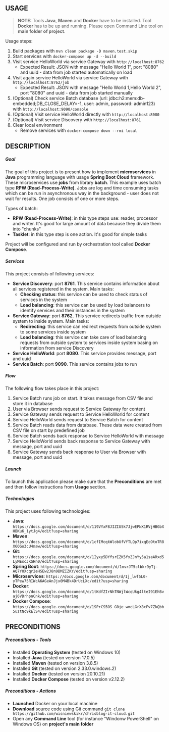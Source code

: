 USAGE
-----

> **NOTE:** Tools **Java**, **Maven** and **Docker** have to be installed. Tool **Docker** has to be up and running. Please open Command Line tool on **main folder of project**.

Usage steps:
1. Build packages with `mvn clean package -D maven.test.skip`
1. Start services with `docker-compose up -d --build`
1. Visit service HelloWorld via service Gateway with `http://localhost:8762`
     * Expected Result: JSON with message "Hello World 1", port "8080" and uuid - data from job started automatically on load
1. Visit again service HelloWorld via service Gateway with `http://localhost:8762/job`
      * Expected Result: JSON with message "Hello World 1,Hello World 2", port "8080" and uuid - data from job started manually
1. (Optional) Check service Batch database (url: jdbc:h2:mem:db-embedded;DB_CLOSE_DELAY=-1, user: admin, password: admin123) with `http://localhost:9090/console`
1. (Optional) Visit service HelloWorld directly with `http://localhost:8080`
1. (Optional) Visit service Discovery with `http://localhost:8761`
1. Clear local environment
     * Remove services with `docker-compose down --rmi local`


DESCRIPTION
-----------

##### Goal
The goal of this project is to present how to implement **microservices** in **Java** programming language with usage **Spring Boot Cloud** framework. These microservices use **jobs** from library **batch**. This example uses batch type **RPW (Read-Process-Write)**. Jobs are log and time consuming tasks which can be run in asynchronous way in the background - user does not wait for results. One job consists of one or more steps.

Types of batch:
* **RPW (Read-Process-Write)**: in this type steps use: reader, processor and writer. It's good for large amount of data because they divide them into "chunks" 
* **Tasklet**: in this type step is one action. It's good for simple tasks

Project will be configured and run by orchestration tool called **Docker Compose**.

##### Services
This project consists of following services:
* **Service Discovery**: port **8761**. This service contains information about all services registered in the system. Main tasks:
     * **Checking status**: this service can be used to check status of services in the system 
     * **Load balancing**: this service can be used by load balancers to identify services and their instances in the system
* **Service Gateway**: port **8762**. This service redirects traffic from outside system to inside system. Main tasks:
     * **Redirecting**: this service can redirect requests from outside system to some services inside system
     * **Load balancing**: this service can take care of load balancing requests from outside system to services inside system basing on information from service Discovery
* **Service HelloWorld**: port **8080**. This service provides message, port and uuid
* **Service Batch**: port **9090**. This service contains jobs to run

##### Flow
The following flow takes place in this project:
1. Service Batch runs job on start. It takes message from CSV file and store it in database
1. User via Browser sends request to Service Gateway for content
1. Service Gateway sends request to Service HelloWorld for content
1. Service HelloWorld sends request to Service Batch for content
1. Service Batch reads data from database. These data were created from CSV file on start by predefined job
1. Service Batch sends back response to Service HelloWorld with message
1. Service HelloWorld sends back response to Service Gateway with message, port and uuid
1. Service Gateway sends back response to User via Browser with message, port and uuid

##### Launch
To launch this application please make sure that the **Preconditions** are met and then follow instructions from **Usage** section.

##### Technologies
This project uses following technologies:
* **Java**: `https://docs.google.com/document/d/119VYxF8JIZIUSk7JjwEPNX1RVjHBGbXHBKuK_1ytJg4/edit?usp=sharing`
* **Maven**: `https://docs.google.com/document/d/1cfIMcqkWlobUfVfTLQp7ixqEcOtoTR8X6OGo3cU4maw/edit?usp=sharing`
* **Git**: `https://docs.google.com/document/d/1Iyxy5DYfsrEZK5fxZJnYy5a1saARxd5LyMEscJKSHn0/edit?usp=sharing`
* **Spring Boot**: `https://docs.google.com/document/d/1mvrJT5clbkr9yTj-AQ7YOXcqr2eHSEw2J8n9BMZIZKY/edit?usp=sharing`
* **Microservices**: `https://docs.google.com/document/d/1j_lwf5L0-yTPew75RIWcA6AGeAnJjx0M4Bk4DrUcLXc/edit?usp=sharing`
* **Docker**: `https://docs.google.com/document/d/1tKdfZIrNhTNWjlWcqUkg4lteI91EhBvaj6VDrhpnCnk/edit?usp=sharing`
* **Docker Compose**: `https://docs.google.com/document/d/1SPrCS5OS_G0je_wmcLGrX8cFv7ZkQbb5uztNc9kElS4/edit?usp=sharing`


PRECONDITIONS
-------------

##### Preconditions - Tools
* Installed **Operating System** (tested on Windows 10)
* Installed **Java** (tested on version 17.0.5)
* Installed **Maven** (tested on version 3.8.5)
* Installed **Git** (tested on version 2.33.0.windows.2)
* Installed **Docker** (tested on version 20.10.21)
* Installed **Docker Compose** (tested on version v2.12.2)

##### Preconditions - Actions
* **Launched** Docker on your local machine
* **Download** source code using Git command `git clone https://github.com/wisniewskikr/chrisblog-it-cloud.git`
* Open any **Command Line** tool (for instance "Windonw PowerShell" on Windows OS) on **project's main folder**